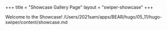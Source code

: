 +++
title = "Showcase Gallery Page"
layout = "swiper-showcase"
+++

Welcome to the Showcase!
/Users/2021sam/apps/BEAR/hugo/05_11/hugo-swiper/content/showcase.md
